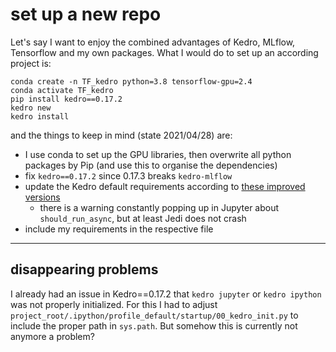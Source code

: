 # set up a new repo

Let's say I want to enjoy the combined advantages of Kedro, MLflow, Tensorflow and my own packages.
What I would do to set up an according project is:

```
conda create -n TF_kedro python=3.8 tensorflow-gpu=2.4
conda activate TF_kedro
pip install kedro==0.17.2
kedro new 
kedro install
```

and the things to keep in mind (state 2021/04/28) are:
- I use conda to set up the GPU libraries, then overwrite all python packages by Pip (and use this to organise the dependencies)
- fix `kedro==0.17.2` since 0.17.3 breaks `kedro-mlflow`
- update the Kedro default requirements according to [these improved versions](https://github.com/quantumblacklabs/kedro/issues/735)
    - there is a warning constantly popping up in Jupyter about `should_run_async`, but at least Jedi does not crash
- include my requirements in the respective file

---

## disappearing problems

I already had an issue in Kedro==0.17.2 that `kedro jupyter` or `kedro ipython` was not properly initialized. 
For this I had to adjust `project_root/.ipython/profile_default/startup/00_kedro_init.py` to include the proper path in `sys.path`.
But somehow this is currently not anymore a problem?
